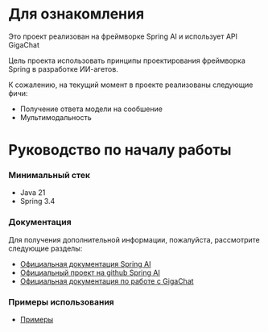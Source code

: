# Для ознакомления
Это проект реализован на фреймворке Spring AI и использует API GigaChat

Цель проекта использовать принципы проектирования фреймворка Spring в разработке ИИ-агетов.

К сожалению, на текущий момент в проекте реализованы следующие фичи:

* Получение ответа модели на сообшение
* Мультимодальность

# Руководство по началу работы

### Минимальный стек

* Java 21
* Spring 3.4

### Документация
Для получения дополнительной информации, пожалуйста, рассмотрите следующие разделы:

* [Официальная документация Spring AI](https://docs.spring.io/spring-ai/reference/index.html)
* [Официальный проект на github Spring AI](https://github.com/spring-projects/spring-ai)
* [Официальная документация по работе с GigaChat](https://developers.sber.ru/docs/ru/gigachat/api/overview)

### Примеры использования

* [Примеры]()

